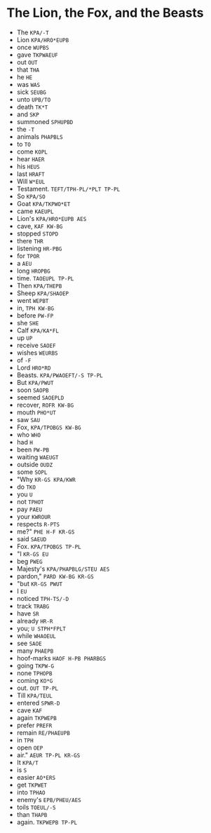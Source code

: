 # The Lion, the Fox, and the Beasts

* The `KPA/-T`
* Lion `KPA/HRO*EUPB`
* once `WUPBS`
* gave `TKPWAEUF`
* out `OUT`
* that `THA`
* he `HE`
* was `WAS`
* sick `SEUBG`
* unto `UPB/TO`
* death `TK*T`
* and `SKP`
* summoned `SPHUPBD`
* the `-T`
* animals `PHAPBLS`
* to `TO`
* come `KOPL`
* hear `HAER`
* his `HEUS`
* last `HRAFT`
* Will `W*EUL`
* Testament. `TEFT/TPH-PL/*PLT TP-PL`
* So `KPA/SO`
* Goat `KPA/TKPWO*ET`
* came `KAEUPL`
* Lion's `KPA/HRO*EUPB AES`
* cave, `KAF KW-BG`
* stopped `STOPD`
* there `THR`
* listening `HR-PBG`
* for `TPOR`
* a `AEU`
* long `HROPBG`
* time. `TAOEUPL TP-PL`
* Then `KPA/THEPB`
* Sheep `KPA/SHAOEP`
* went `WEPBT`
* in, `TPH KW-BG`
* before `PW-FP`
* she `SHE`
* Calf `KPA/KA*FL`
* up `UP`
* receive `SAOEF`
* wishes `WEURBS`
* of `-F`
* Lord `HRO*RD`
* Beasts. `KPA/PWAOEFT/-S TP-PL`
* But `KPA/PWUT`
* soon `SAOPB`
* seemed `SAOEPLD`
* recover, `ROFR KW-BG`
* mouth `PHO*UT`
* saw `SAU`
* Fox, `KPA/TPOBGS KW-BG`
* who `WHO`
* had `H`
* been `PW-PB`
* waiting `WAEUGT`
* outside `OUDZ`
* some `SOPL`
* "Why `KR-GS KPA/KWR`
* do `TKO`
* you `U`
* not `TPHOT`
* pay `PAEU`
* your `KWROUR`
* respects `R-PTS`
* me?" `PHE H-F KR-GS`
* said `SAEUD`
* Fox. `KPA/TPOBGS TP-PL`
* "I `KR-GS EU`
* beg `PWEG`
* Majesty's `KPA/PHAPBLG/STEU AES`
* pardon," `PARD KW-BG KR-GS`
* "but `KR-GS PWUT`
* I `EU`
* noticed `TPH-TS/-D`
* track `TRABG`
* have `SR`
* already `HR-R`
* you; `U STPH*FPLT`
* while `WHAOEUL`
* see `SAOE`
* many `PHAEPB`
* hoof-marks `HAOF H-PB PHARBGS`
* going `TKPW-G`
* none `TPHOPB`
* coming `KO*G`
* out. `OUT TP-PL`
* Till `KPA/TEUL`
* entered `SPWR-D`
* cave `KAF`
* again `TKPWEPB`
* prefer `PREFR`
* remain `RE/PHAEUPB`
* in `TPH`
* open `OEP`
* air." `AEUR TP-PL KR-GS`
* It `KPA/T`
* is `S`
* easier `AO*ERS`
* get `TKPWET`
* into `TPHAO`
* enemy's `EPB/PHEU/AES`
* toils `TOEUL/-S`
* than `THAPB`
* again. `TKPWEPB TP-PL`
